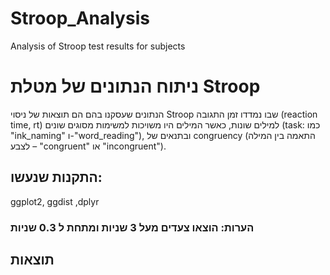 # Stroop_Analysis
Analysis of Stroop test results for subjects

# ניתוח הנתונים של מטלת Stroop 
הנתונים שעסקנו בהם הם תוצאות של ניסוי Stroop שבו נמדדו זמן התגובה (reaction time, rt) למילים שונות, 
כאשר המילים היו משויכות למשימות מסוגים שונים (task: כמו "ink_naming" ו-"word_reading"), ובתנאים של congruency (התאמה בין המילה לצבע – "congruent" או "incongruent").

## התקנות שנעשו:
 ggplot2, ggdist ,dplyr
 
### הערות: הוצאו צעדים מעל 3 שניות ומתחת ל 0.3 שניות 

## תוצאות
